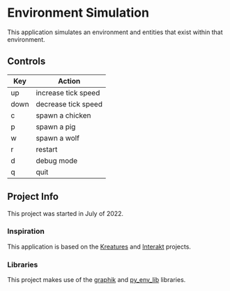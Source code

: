 # Environment Simulation
This application simulates an environment and entities that exist within that environment.

## Controls
Key | Action
------------ | -------------
up | increase tick speed
down | decrease tick speed
c | spawn a chicken
p | spawn a pig
w | spawn a wolf
r | restart
d | debug mode
q | quit


## Project Info
This project was started in July of 2022.

### Inspiration
This application is based on the [Kreatures](https://github.com/Stephenson-Software/Kreatures) and [Interakt](https://github.com/Stephenson-Software/Interakt) projects.

### Libraries
This project makes use of the [graphik](https://github.com/Preponderous-Software/graphik) and [py_env_lib](https://github.com/Preponderous-Software/py_env_lib) libraries.
